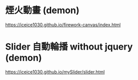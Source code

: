 

# 煙火動畫 (demon)
https://iceice1030.github.io/firework-canvas/index.html


# Slider 自動輪播 without jquery (demon)
https://iceice1030.github.io/mySlider/slider.html
